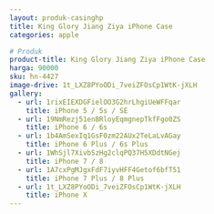 ```yaml
---
layout: produk-casinghp
title: King Glory Jiang Ziya iPhone Case
categories: apple

# Produk
product-title: King Glory Jiang Ziya iPhone Case
harga: 90000
sku: hn-4427
image-drive: 1t_LXZ8PYoODi_7veiZFOsCp1WtK-jXLH
gallery:
  - url: 1rixEIEXDGFielOO3G2hrLhgiUeWFFqar
    title: iPhone 5 / 5s / SE
  - url: 19NmRezj51enBRloyEqmgnepTkfFgo0ZS
    title: iPhone 6 / 6s
  - url: 1b4AmSexIq1GsF0zm22AUx2TeLaLvAGay
    title: iPhone 6 Plus / 6s Plus
  - url: 1WhSjl7XivbSzHg2clqPQ37H5XDdtNGej
    title: iPhone 7 / 8
  - url: 1A7cxPgMJgxFdF7iyvHFF4Getof6bfT51
    title: iPhone 7 Plus / 8 Plus
  - url: 1t_LXZ8PYoODi_7veiZFOsCp1WtK-jXLH
    title: iPhone X
---
```

